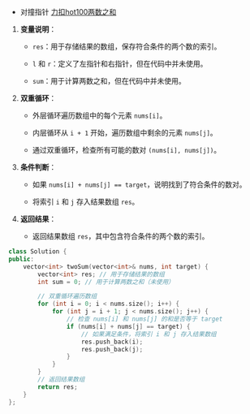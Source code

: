 - 对撞指针
  [力扣hot100两数之和](https://leetcode.cn/problems/two-sum/description/?envType=study-plan-v2&envId=top-100-liked)
1. **变量说明**：
   
   * `res`：用于存储结果的数组，保存符合条件的两个数的索引。
   
   * `l` 和 `r`：定义了左指针和右指针，但在代码中并未使用。
   
   * `sum`：用于计算两数之和，但在代码中并未使用。

2. **双重循环**：
   
   * 外层循环遍历数组中的每个元素 `nums[i]`。
   
   * 内层循环从 `i + 1` 开始，遍历数组中剩余的元素 `nums[j]`。
   
   * 通过双重循环，检查所有可能的数对 `(nums[i], nums[j])`。

3. **条件判断**：
   
   * 如果 `nums[i] + nums[j] == target`，说明找到了符合条件的数对。
   
   * 将索引 `i` 和 `j` 存入结果数组 `res`。

4. **返回结果**：
   
   * 返回结果数组 `res`，其中包含符合条件的两个数的索引。

```cpp
class Solution {
public:
    vector<int> twoSum(vector<int>& nums, int target) {
        vector<int> res; // 用于存储结果的数组
        int sum = 0; // 用于计算两数之和（未使用）

        // 双重循环遍历数组
        for (int i = 0; i < nums.size(); i++) {
            for (int j = i + 1; j < nums.size(); j++) {
                // 检查 nums[i] 和 nums[j] 的和是否等于 target
                if (nums[i] + nums[j] == target) {
                    // 如果满足条件，将索引 i 和 j 存入结果数组
                    res.push_back(i);
                    res.push_back(j);
                }
            }
        }
        // 返回结果数组
        return res;
    }
};
```
